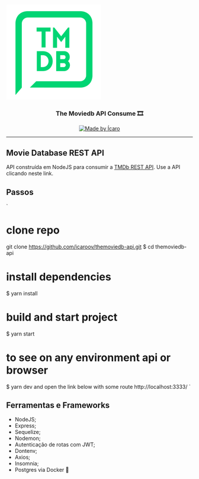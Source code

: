 <img alt="Moviedb" src=".github/logo.png" />

<h3 align="center">The Moviedb API Consume 🎞</h3>


<p align="center">
  <a href="https://github.com/icaroov">
    <img alt="Made by Ícaro" src="https://img.shields.io/badge/made%20by-Icaro%20Oliveira-green">
  </a>
 </p> 

---

## Movie Database REST API

API construída em NodeJS para consumir a [TMDb REST API](https://www.themoviedb.org/documentation/api). Use a API clicando neste link.

## Passos
`
# clone repo
git clone https://github.com/icaroov/themoviedb-api.git
$ cd themoviedb-api

# install dependencies
$ yarn install

# build and start project 
$ yarn start

# to see on any environment api or browser
$ yarn dev and open the link below with some route
http://localhost:3333/
`

## Ferramentas e Frameworks
- NodeJS;
- Express;
- Sequelize;
- Nodemon;
- Autenticação de rotas com JWT;
- Dontenv;
- Axios;
- Insomnia;
- Postgres via Docker 🐳